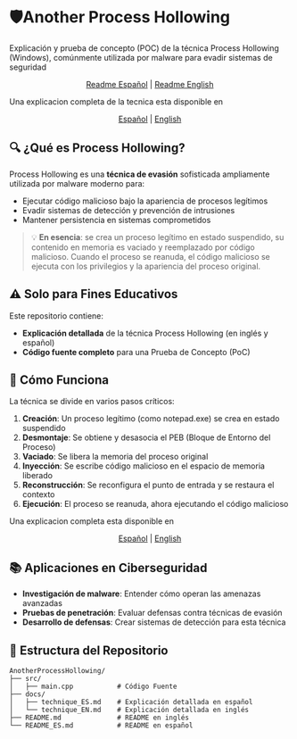 # 🛡Another Process Hollowing

Explicación y prueba de concepto (POC) de la técnica Process Hollowing (Windows), comúnmente utilizada por malware para evadir sistemas de seguridad
<p align="center">
  <a href="README_ES.md">Readme Español</a> |
  <a href="README.md">Readme English</a>
</p>

Una explicacion completa de la tecnica esta disponible en <p align="center">
  <a href="docs/technique_ES.md">Español</a> |
  <a href="docs/technique_EN.md">English</a>
</p>

## 🔍 ¿Qué es Process Hollowing?
Process Hollowing es una **técnica de evasión** sofisticada ampliamente utilizada por malware moderno para:
- Ejecutar código malicioso bajo la apariencia de procesos legítimos
- Evadir sistemas de detección y prevención de intrusiones
- Mantener persistencia en sistemas comprometidos
  
> 💡 **En esencia**: se crea un proceso legítimo en estado suspendido, su contenido en memoria es vaciado y reemplazado por código malicioso. Cuando el proceso se reanuda, el código malicioso se ejecuta con los privilegios y la apariencia del proceso original.

## ⚠️ Solo para Fines Educativos
Este repositorio contiene:
- **Explicación detallada** de la técnica Process Hollowing (en inglés y español)
- **Código fuente completo** para una Prueba de Concepto (PoC)
  
## 🔧 Cómo Funciona
La técnica se divide en varios pasos críticos:
1. **Creación**: Un proceso legítimo (como notepad.exe) se crea en estado suspendido
2. **Desmontaje**: Se obtiene y desasocia el PEB (Bloque de Entorno del Proceso)
3. **Vaciado**: Se libera la memoria del proceso original
4. **Inyección**: Se escribe código malicioso en el espacio de memoria liberado
5. **Reconstrucción**: Se reconfigura el punto de entrada y se restaura el contexto
6. **Ejecución**: El proceso se reanuda, ahora ejecutando el código malicioso

Una explicacion completa esta disponible en <p align="center">
  <a href="docs/technique_ES.md">Español</a> |
  <a href="docs/technique_EN.md">English</a>
</p>


## 📚 Aplicaciones en Ciberseguridad
- **Investigación de malware**: Entender cómo operan las amenazas avanzadas
- **Pruebas de penetración**: Evaluar defensas contra técnicas de evasión
- **Desarrollo de defensas**: Crear sistemas de detección para esta técnica
  
## 🧩 Estructura del Repositorio
```
AnotherProcessHollowing/
├── src/
│   ├── main.cpp           # Código Fuente
├── docs/                  
│   ├── technique_ES.md    # Explicación detallada en español
│   └── technique_EN.md    # Explicación detallada en inglés
├── README.md              # README en inglés
└── README_ES.md           # README en español
```
